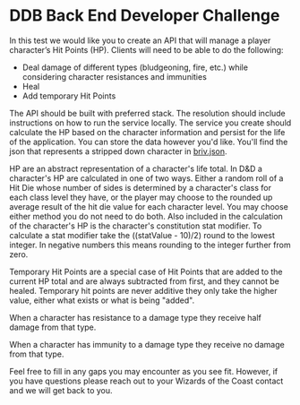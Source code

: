 # DDB Back End Developer Challenge
In this test we would like you to create an API that will manage a player character’s Hit Points (HP). Clients will need to be able to do the following:
- Deal damage of different types (bludgeoning, fire, etc.) while considering character resistances and immunities
- Heal
- Add temporary Hit Points

The API should be built with preferred stack. The resolution should include instructions on how to run the service locally. The service you create should calculate the HP based on the character information and persist for the life of the application. You can store the data however you'd like. You'll find the json that represents a stripped down character in  [briv.json](briv.json).

HP are an abstract representation of a character's life total. In D&D a character's HP are calculated in one of two ways. Either a random roll of a Hit Die whose number of sides is determined by a character's class for each class level they have, or the player may choose to the rounded up average result of the hit die value for each character level. You may choose either method you do not need to do both. Also included in the calculation of the character's HP is the character's constitution stat modifier. To calculate a stat modifier take the ((statValue - 10)/2) round to the lowest integer. In negative numbers this means rounding to the integer further from zero.

Temporary Hit Points are a special case of Hit Points that are added to the current HP total and are always subtracted from first, and they cannot be healed. Temporary hit points are never additive they only take the higher value, either what exists or what is being "added".

When a character has resistance to a damage type they receive half damage from that type.

When a character has immunity to a damage type they receive no damage from that type.

Feel free to fill in any gaps you may encounter as you see fit. However, if you have questions please reach out to your Wizards of the Coast contact and we will get back to you.
